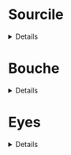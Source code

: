 
<h1>Sourcile</h1>
<details>


        commentaire: 

</details>

<h1>Bouche</h1>

<details>


<h2> Model 1: Open - Close - big open </h2>

    commentaire: crop technic, on récupère le minimum sur x, 

    le minimum sur y et on enlève ses minimums à tous les pts. 

    Annotation uniquement sur la fermeture de la bouche et sur la grande ouverture.


<h2>Model 2 Signs</h2>


   commentaire: crop technic, on récupère le minimum sur x, 

   le minimum sur y et on enlève ses minimums à tous les pts.



![bouche_lable](https://user-images.githubusercontent.com/54853371/216463750-fe192cb2-218e-449f-8ef1-422d5624eb13.png)

              1 neutre
              3 bouche_rentree
              4 o
              5 gros_sourire
              8 sourire_fermer
              8 sourire_ouvert
              9 bouche_honey
              10 ahhh_a_fond
              11 bouche_honey_ouverte

              # neutre
              12 beueeeee
              13 iiiiiiii
              14 aaaaaaaa
              15 oooooooo
              16 dddddddd




</details>




<h1>Eyes</h1>

<details>


    <h2> Open - Close - demi - fermée </h2>

    commentaire: crop technic, on récupère le minimum sur x, le minimum sur y et on enlève ses minimums à tous les pts. Annotation uniquement sur la fermeture des yeux et sur la demi ouverture/fermture.


</details>



